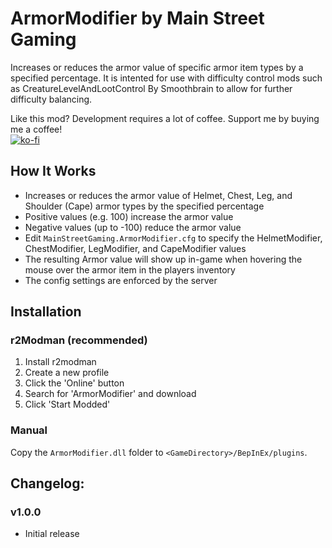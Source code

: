 # ArmorModifier by Main Street Gaming
Increases or reduces the armor value of specific armor item types by a specified percentage. It is intented for use with difficulty control mods such as CreatureLevelAndLootControl
By Smoothbrain to allow for further difficulty balancing.

Like this mod? Development requires a lot of coffee. Support me by buying me a coffee!  
[![ko-fi](https://storage.ko-fi.com/cdn/kofi1.png)](https://ko-fi.com/Z8Z6IHWJT)

## How It Works
* Increases or reduces the armor value of Helmet, Chest, Leg, and Shoulder (Cape) armor types by the specified percentage
* Positive values (e.g. 100) increase the armor value
* Negative values (up to -100) reduce the armor value
* Edit `MainStreetGaming.ArmorModifier.cfg` to specify the HelmetModifier, ChestModifier, LegModifier, and CapeModifier values
* The resulting Armor value will show up in-game when hovering the mouse over the armor item in the players inventory
* The config settings are enforced by the server

## Installation

### r2Modman (recommended)
1. Install r2modman
2. Create a new profile
3. Click the 'Online' button
4. Search for 'ArmorModifier' and download
5. Click 'Start Modded'

### Manual
Copy the `ArmorModifier.dll` folder to `<GameDirectory>/BepInEx/plugins`.

## Changelog:

### v1.0.0
- Initial release